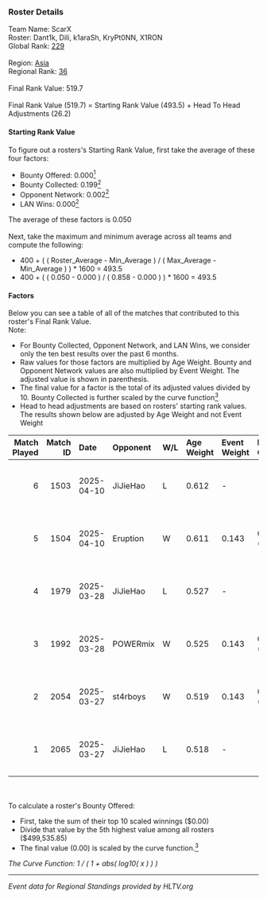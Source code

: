 ### Roster Details<br />
Team Name: ScarX<br />
Roster: Dant1k, Dili, k1araSh, KryPt0NN, X1RON<br />
Global Rank: [229](../../standings_global_2025_07_07.md)<br />
<br />
Region: [Asia]( ../../standings_asia_2025_07_07.md)<br />
Regional Rank: [36]( ../../standings_asia_2025_07_07.md)<br />
<br />
Final Rank Value:  519.7<br />
<br />
Final Rank Value (519.7) = Starting Rank Value (493.5) + Head To Head Adjustments (26.2)<br />

#### Starting Rank Value<br />
To figure out a rosters's Starting Rank Value, first take the average of these four factors:<br />
- Bounty Offered: 0.000[<sup>1</sup>](#table2)
- Bounty Collected: 0.199[<sup>2</sup>](#table1)
- Opponent Network: 0.002[<sup>2</sup>](#table1)
- LAN Wins: 0.000[<sup>2</sup>](#table1)

The average of these factors is 0.050<br />
<br />
Next, take the maximum and minimum average across all teams and compute the following:<br />
- 400 + ( ( Roster_Average - Min_Average ) / ( Max_Average - Min_Average ) ) * 1600 = 493.5
- 400 + ( ( 0.050 - 0.000 ) / ( 0.858 - 0.000 ) ) * 1600 = 493.5


#### Factors<br />
Below you can see a table of all of the matches that contributed to this roster's Final Rank Value.<br />
Note:<br />

- For Bounty Collected, Opponent Network, and LAN Wins, we consider only the ten best results over the past 6 months.
- Raw values for those factors are multiplied by Age Weight. Bounty and Opponent Network values are also multiplied by Event Weight. The adjusted value is shown in parenthesis.
- The final value for a factor is the total of its adjusted values divided by 10. Bounty Collected is further scaled by the curve function[<sup>3</sup>](#curveFunction)
- Head to head adjustments are based on rosters' starting rank values. The results shown below are adjusted by Age Weight and not Event Weight
<span id="table1"></span><br />


| Match Played | Match ID | Date       | Opponent | W/L | Age Weight | Event Weight | Bounty Collected | Opponent Network | LAN Wins  | H2H Adj. | Roster                                 |
| -: | -: | :- | :- | :- | :- | :- | :- | :- | :- | -: | :- |
|            6 |     1503 | 2025-04-10 | JiJieHao | L   | 0.612      | -            | -                | -                | -         |    -1.03 | Dant1k, Dili, k1araSh, KryPt0NN, X1RON |
|            5 |     1504 | 2025-04-10 | Eruption | W   | 0.611      | 0.143        | 0.011 (0.001)    | 0.180 (0.016)    | 0 (0.000) |    16.61 | Dant1k, Dili, k1araSh, KryPt0NN, X1RON |
|            4 |     1979 | 2025-03-28 | JiJieHao | L   | 0.527      | -            | -                | -                | -         |    -0.80 | Dant1k, Dili, k1araSh, KryPt0NN, X1RON |
|            3 |     1992 | 2025-03-28 | POWERmix | W   | 0.525      | 0.143        | 0.000 (0.000)    | 0.037 (0.003)    | 0 (0.000) |     6.33 | Dant1k, Dili, k1araSh, KryPt0NN, X1RON |
|            2 |     2054 | 2025-03-27 | st4rboys | W   | 0.519      | 0.143        | 0.000 (0.000)    | 0.000 (0.000)    | 0 (0.000) |     5.87 | Dant1k, Dili, k1araSh, KryPt0NN, X1RON |
|            1 |     2065 | 2025-03-27 | JiJieHao | L   | 0.518      | -            | -                | -                | -         |    -0.74 | Dant1k, Dili, k1araSh, KryPt0NN, X1RON |

<br />
<span id="table2"></span><br />
To calculate a roster's Bounty Offered:<br />

- First, take the sum of their top 10 scaled winnings ($0.00)
- Divide that value by the 5th highest value among all rosters ($499,535.85)
- The final value (0.00) is scaled by the curve function.[<sup>3</sup>](#curveFunction)

<span id="curveFunction"></span>_The Curve Function: 1 / ( 1 + abs( log10( x ) ) )_<br />

---
_Event data for Regional Standings provided by HLTV.org_<br />
